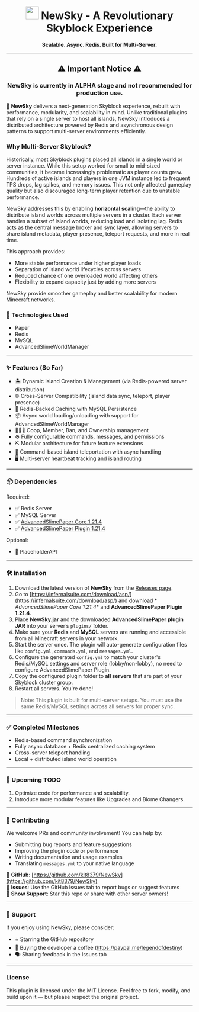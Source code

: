 <h1 align="center"><img height="35" src="https://cdn3.emoji.gg/emojis/9330-minecraftcube.gif" alt=""> NewSky - A Revolutionary Skyblock Experience</h1>

<div align="center">
    <strong>Scalable. Async. Redis. Built for Multi-Server.</strong>
</div>

---

<h2 align="center">⚠️ Important Notice ⚠️</h2>
<h3 align="center">NewSky is currently in ALPHA stage and not recommended for production use.</h3>

🌟 **NewSky** delivers a next-generation Skyblock experience, rebuilt with performance, modularity, and scalability in
mind. Unlike traditional plugins that rely on a single server to host all islands, NewSky introduces a distributed
architecture powered by Redis and asynchronous design patterns to support multi-server environments efficiently.

### Why Multi-Server Skyblock?

Historically, most Skyblock plugins placed all islands in a single world or server instance. While this setup worked for
small to mid-sized communities, it became increasingly problematic as player counts grew. Hundreds of active islands and
players in one JVM instance led to frequent TPS drops, lag spikes, and memory issues. This not only affected gameplay
quality but also discouraged long-term player retention due to unstable performance.

NewSky addresses this by enabling **horizontal scaling**—the ability to distribute island worlds across multiple servers
in a cluster. Each server handles a subset of island worlds, reducing load and isolating lag. Redis acts as the central
message broker and sync layer, allowing servers to share island metadata, player presence, teleport requests, and more
in real time.

This approach provides:

- More stable performance under higher player loads
- Separation of island world lifecycles across servers
- Reduced chance of one overloaded world affecting others
- Flexibility to expand capacity just by adding more servers

NewSky provide smoother gameplay and better scalability for modern Minecraft networks.

### 🔧 Technologies Used

- Paper
- Redis
- MySQL
- AdvancedSlimeWorldManager

---

### ✨ Features (So Far)

- 🏝️ Dynamic Island Creation & Management (via Redis-powered server distribution)
- 🌐 Cross-Server Compatibility (island data sync, teleport, player presence)
- 💾 Redis-Backed Caching with MySQL Persistence
- 📦 Async world loading/unloading with support for AdvancedSlimeWorldManager
- 🧑‍🤝‍🧑 Coop, Member, Ban, and Ownership management
- ⚙️ Fully configurable commands, messages, and permissions
- ⛏️ Modular architecture for future feature extensions
- 🧭 Command-based island teleportation with async handling
- 🖥️ Multi-server heartbeat tracking and island routing

---

### 📦 Dependencies

Required:

- ✅ Redis Server
- ✅ MySQL Server
- ✅ [AdvancedSlimePaper Core 1.21.4](https://infernalsuite.com/download/asp/)
- ✅ [AdvancedSlimePaper Plugin 1.21.4](https://infernalsuite.com/download/asp/)

Optional:

- 🔁 PlaceholderAPI

---

### 🛠️ Installation

1. Download the latest version of **NewSky** from the [Releases page](https://github.com/kit8379/NewSky/releases).
2. Go to [https://infernalsuite.com/download/asp/](https://infernalsuite.com/download/asp/) and download *
   *AdvancedSlimePaper Core 1.21.4** and **AdvancedSlimePaper Plugin 1.21.4**.
3. Place **NewSky.jar** and the downloaded **AdvancedSlimePaper plugin JAR** into your server’s `plugins/` folder.
4. Make sure your **Redis** and **MySQL** servers are running and accessible from all Minecraft servers in your network.
5. Start the server once. The plugin will auto-generate configuration files like `config.yml`, `commands.yml`, and
   `messages.yml`.
6. Configure the generated `config.yml` to match your cluster's Redis/MySQL settings and server role (lobby/non-lobby),
   no need to configure AdvancedSlimePaper Plugin.
7. Copy the configured plugin folder to **all servers** that are part of your Skyblock cluster group.
8. Restart all servers. You're done!

> Note: This plugin is built for multi-server setups. You must use the same Redis/MySQL settings across all servers for
> proper sync.

---

### ✅ Completed Milestones

- Redis-based command synchronization
- Fully async database + Redis centralized caching system
- Cross-server teleport handling
- Local + distributed island world operation

---

### 🧭 Upcoming TODO

1. Optimize code for performance and scalability.
2. Introduce more modular features like Upgrades and Biome Changers.

---

### 🤝 Contributing

We welcome PRs and community involvement! You can help by:

- Submitting bug reports and feature suggestions
- Improving the plugin code or performance
- Writing documentation and usage examples
- Translating `messages.yml` to your native language

🔗 **GitHub**: [https://github.com/kit8379/NewSky](https://github.com/kit8379/NewSky)  
💬 **Issues**: Use the GitHub Issues tab to report bugs or suggest features  
🌟 **Show Support**: Star this repo or share with other server owners!

---

### 💖 Support

If you enjoy using NewSky, please consider:

- ⭐ Starring the GitHub repository
- 🍕 Buying the developer a coffee (https://paypal.me/legendofdestiny)
- 🗣️ Sharing feedback in the Issues tab

---

### License

This plugin is licensed under the MIT License. Feel free to fork, modify, and build upon it — but please respect the
original project.

---
